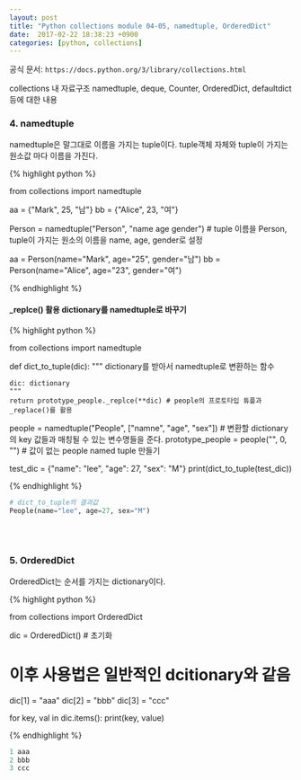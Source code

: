 ```yaml
--- 
layout: post
title: "Python collections module 04-05, namedtuple, OrderedDict"
date:  2017-02-22 18:38:23 +0900
categories: [python, collections]
---
```


공식 문서: `https://docs.python.org/3/library/collections.html`

collections 내 자료구조 
namedtuple, deque, Counter, OrderedDict, defaultdict 등에 대한 내용 

### 4. namedtuple
namedtuple은 말그대로 이름을 가지는 tuple이다. tuple객체 자체와 tuple이 가지는 원소값 마다 이름을 가진다. 


{% highlight python %}

from collections import namedtuple

aa = {"Mark", 25, "남"}
bb = {"Alice", 23, "여"}

Person = namedtuple("Person", "name age gender") # tuple 이름을 Person, tuple이 가지는 원소의 이름을 name, age, gender로 설정

aa = Person(name="Mark", age="25", gender="남")
bb = Person(name="Alice", age="23", gender="여")

{% endhighlight %}
 

#### _replce() 활용 dictionary를 namedtuple로 바꾸기

{% highlight python %}

from collections import namedtuple

def dict_to_tuple(dic):
    """
    dictionary를 받아서 namedtuple로 변환하는 함수
    
    dic: dictionary
    """
    return prototype_people._replce(**dic) # people의 프로토타입 튜플과 _replace()를 활용  


people = namedtuple("People", ["namne", "age", "sex"]) # 변환할 dictionary의 key 값들과 매칭될 수 있는 변수명들을 준다. 
prototype_people = people("", 0, "") # 값이 없는 people named tuple 만들기

test_dic = {"name": "lee", "age": 27, "sex": "M"}
print(dict_to_tuple(test_dic))

{% endhighlight %}


```python
# dict_to_tuple의 결과값 
People(name="lee", age=27, sex="M")
```


<br/>
<br/>

### 5. OrderedDict

OrderedDict는 순서를 가지는 dictionary이다.

{% highlight python %}

from collections import OrderedDict

dic = OrderedDict() # 초기화

# 이후 사용법은 일반적인 dcitionary와 같음

dic[1] = "aaa"
dic[2] = "bbb"
dic[3] = "ccc"

for key, val in dic.items():
    print(key, value)

{% endhighlight %}

```python
1 aaa
2 bbb
3 ccc
```


